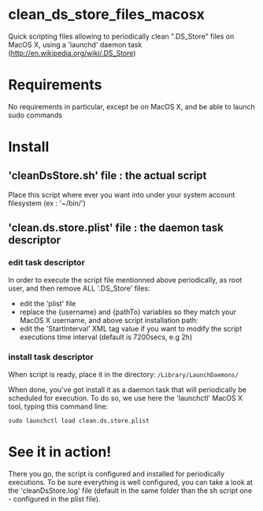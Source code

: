 clean_ds_store_files_macosx
==================

Quick scripting files allowing to periodically clean ".DS_Store" files on MacOS X, using a 'launchd' daemon task (http://en.wikipedia.org/wiki/.DS_Store)


# Requirements

No requirements in particular, except be on MacOS X, and be able to launch sudo commands


# Install

## 'cleanDsStore.sh' file : the actual script

Place this script where ever you want into under your system account filesystem (ex : '~/bin/')

## 'clean.ds.store.plist' file : the daemon task descriptor

### edit task descriptor

In order to execute the script file mentionned above periodically, as root user, and then remove ALL '.DS_Store' files:
* edit the 'plist' file
* replace the {username} and {pathTo} variables so they match your MacOS X username, and above script installation path:
* edit the 'StartInterval' XML tag value if you want to modify the script executions time interval (default is 7200secs, e.g 2h)

### install task descriptor

When script is ready, place it in the directory:
`/Library/LaunchDaemons/`

When done, you've got install it as a daemon task that will periodically be scheduled for execution. To do so, we use here the 'launchctl' MacOS X tool, typing this command line:

`sudo launchctl load clean.ds.store.plist`


# See it in action!

There you go, the script is configured and installed for periodically executions. To be sure everything is well configured, you can take a look at the 'cleanDsStore.log' file (default in the same folder than the sh script one - configured in the plist file).
